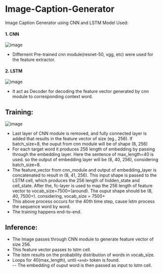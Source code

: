 # Image-Caption-Generator
Image Caption Generator using CNN and LSTM
Model Used:

#### 1. CNN  

![image](https://user-images.githubusercontent.com/40908371/230452847-da13c2fe-ee7c-4db1-a60b-9713e38cf88a.png)

- Differnent Pre-trained cnn module(resnet-50, vgg, etc) were used for the feature extractor. 

#### 2. LSTM

![image](https://user-images.githubusercontent.com/40908371/230453778-76335890-7043-45dd-a6e0-f097c1c12dd3.png)

- It act as Decoder for decoding the feature vector generated by cnn module to corresponding context word.

## Training:

![image](https://user-images.githubusercontent.com/40908371/230453379-d2252378-24ad-415c-93aa-90c5b2dd2503.png)
- Last layer of CNN module is removed, and fully connected layer is added that results in the feature vector of size (eg., 256). If batch_size=8, the ouput from cnn module will be of shape (8, 256)  
- For each target word it produces 256 length of embedding by passing through the embedding layer. Here the sentence of max_length=40 is used. so the output of embedding layer will be (8, 40, 256), considering batch_size=8.  
- The feature_vector from cnn_module and output of embedding_layer is concatenated to result in (8, 41, 256). This input shape is passed to the LSTM cell, which produces the 256 length of hidden_state and cell_state. After the, fc-layer is used to map the 256 length of feature vector to vocab_size=7500+(around). The ouput shape should be (8, 40, 7500+). considering, vocab_size = 7500+
- This above process occurs for the 40th time step, cause lstm process the sequence word by word.  
- The training happens end-to-end. 

## Inference:  

- The Image passes through CNN module to generate feature vector of size 256.
- This feature vector passes to lstm cell.  
- The lstm results on the probability distribution of words in vocab_size.
- Loops for 40(max_length), until ```<end>``` token is found.  
  -- The embedding of ouput word is then passed as input to lstm cell.
